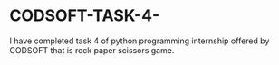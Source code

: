# CODSOFT-TASK-4-
I have completed task 4 of python programming internship offered by CODSOFT that is rock paper scissors game.
